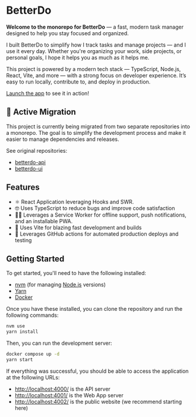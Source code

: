 # BetterDo

**Welcome to the monorepo for BetterDo** — a fast, modern task manager designed to help you stay focused and organized.

I built BetterDo to simplify how I track tasks and manage projects — and I use it every day. Whether you're organizing your work, side projects, or personal goals, I hope it helps you as much as it helps me.

This project is powered by a modern tech stack — TypeScript, Node.js, React, Vite, and more — with a strong focus on developer experience. It’s easy to run locally, contribute to, and deploy in production.

[Launch the app](https://betterdo.app) to see it in action!

## 🚧 Active Migration

This project is currently being migrated from two separate repositories into a monorepo. The goal is to simplify the development process and make it easier to manage dependencies and releases.

See original repositories:

- [betterdo-api](https://github.com/brandon-pereira/betterdo-api)
- [betterdo-ui](https://github.com/brandon-pereira/betterdo-ui)

## Features

- ⚛️ React Application leveraging Hooks and SWR.
- 🤓 Uses TypeScript to reduce bugs and improve code satisfaction
- 👷‍♂️ Leverages a Service Worker for offline support, push notifications, and an installable PWA.
- 🧱 Uses Vite for blazing fast development and builds
- 🎼 Leverages GitHub actions for automated production deploys and testing

## Getting Started

To get started, you'll need to have the following installed:

- [nvm](https://github.com/nvm-sh/nvm#installing-and-updating) (for managing [Node.js](https://nodejs.org/en/download/) versions)
- [Yarn](https://yarnpkg.com/getting-started/install)
- [Docker](https://www.docker.com/get-started)

Once you have these installed, you can clone the repository and run the following commands:

```bash
nvm use
yarn install
```

Then, you can run the development server:

```bash
docker compose up -d
yarn start
```

If everything was successful, you should be able to access the application at the following URLs:

- [http://localhost:4000/](http://localhost:4000/) is the API server
- [http://localhost:4001/](http://localhost:4001/) is the Web App server
- [http://localhost:4002/](http://localhost:4002/) is the public website (we recommend starting here)

